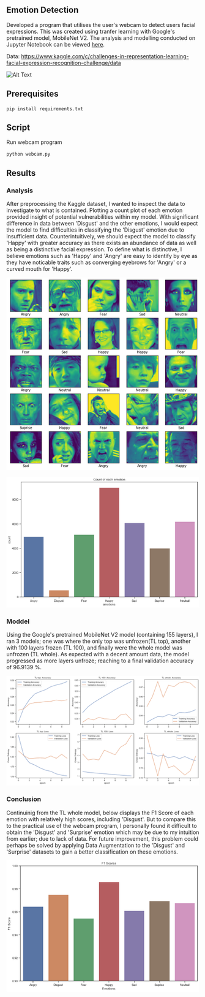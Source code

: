 ## Emotion Detection

Developed a program that utilises the user's webcam to detect users facial expressions. This was created using tranfer learning with Google's pretrained model, MobileNet V2. The analysis and modelling conducted on Jupyter Notebook can be viewed [here].

Data: https://www.kaggle.com/c/challenges-in-representation-learning-facial-expression-recognition-challenge/data

[here]: https://github.com/j-truong/Emotion-Detection/blob/master/emotion_detection.ipynb

![Alt Text](https://github.com/j-truong/Emotion-Detection/blob/master/images/webcam_gif.gif)

## Prerequisites

```
pip install requirements.txt
```

## Script
Run webcam program
```
python webcam.py
```

## Results
### Analysis
After preprocessing the Kaggle dataset, I wanted to inspect the data to investigate to what is contained. Plotting a count plot of each emotion provided insight of potential vulnerabilities within my model. With significant difference in data between 'Disgust' and the other emotions, I would expect the model to find difficulties in classifying the 'Disgust' emotion due to insufficient data. Counterintuitively, we should expect the model to classify 'Happy' with greater accuracy as there exists an abundance of data as well as being a distinctive facial expression. To define what is distinctive, I believe emotions such as 'Happy' and 'Angry' are easy to identify by eye as they have noticable traits such as converging eyebrows for 'Angry' or a curved mouth for 'Happy'. 

![image](https://github.com/j-truong/Emotion-Detection/blob/master/images/faces.png)

![image](https://github.com/j-truong/Emotion-Detection/blob/master/images/emotion_count.png)

### Moddel
Using the Google's pretrained MobileNet V2 model (containing 155 layers), I ran 3 models; one was where the only top was unfrozen(TL top), another with 100 layers frozen (TL 100), and finally were the whole model was unfrozen (TL whole). As expected with a decent amount data, the model progressed as more layers unfroze; reaching to a final validation accuracy of 96.9139 %.

![image](https://github.com/j-truong/Emotion-Detection/blob/master/images/acc_loss.png)

### Conclusion
Continuinig from the TL whole model, below displays the F1 Score of each emotion with relatively high scores, including 'Disgust'. But to compare this to the practical use of the webcam program, I personally found it difficult to obtain the 'Disgust' and 'Surprise' emotion which may be due to my intuition from earlier; due to lack of data. For future improvement, this problem could perhaps be solved by applying Data Augmentation to the 'Disgust' and 'Surprise' datasets to gain a better classification on these emotions. 

![image](https://github.com/j-truong/Emotion-Detection/blob/master/images/f1score.png)
